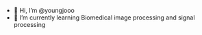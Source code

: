 - 👋 Hi, I’m @youngjooo
- 🌱 I’m currently learning Biomedical image processing and signal processing
